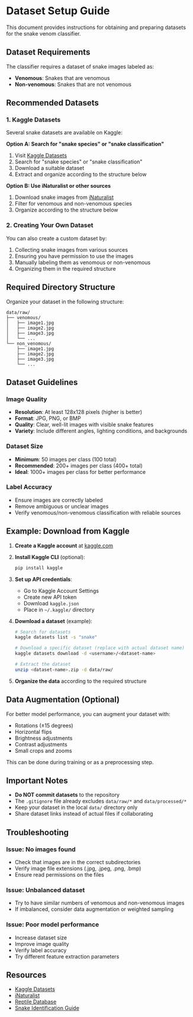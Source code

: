 # Dataset Setup Guide

This document provides instructions for obtaining and preparing datasets for the snake venom classifier.

## Dataset Requirements

The classifier requires a dataset of snake images labeled as:
- **Venomous**: Snakes that are venomous
- **Non-venomous**: Snakes that are not venomous

## Recommended Datasets

### 1. Kaggle Datasets

Several snake datasets are available on Kaggle:

**Option A: Search for "snake species" or "snake classification"**
1. Visit [Kaggle Datasets](https://www.kaggle.com/datasets)
2. Search for "snake species" or "snake classification"
3. Download a suitable dataset
4. Extract and organize according to the structure below

**Option B: Use iNaturalist or other sources**
1. Download snake images from [iNaturalist](https://www.inaturalist.org/)
2. Filter for venomous and non-venomous species
3. Organize according to the structure below

### 2. Creating Your Own Dataset

You can also create a custom dataset by:
1. Collecting snake images from various sources
2. Ensuring you have permission to use the images
3. Manually labeling them as venomous or non-venomous
4. Organizing them in the required structure

## Required Directory Structure

Organize your dataset in the following structure:

```
data/raw/
├── venomous/
│   ├── image1.jpg
│   ├── image2.jpg
│   ├── image3.jpg
│   └── ...
└── non_venomous/
    ├── image1.jpg
    ├── image2.jpg
    ├── image3.jpg
    └── ...
```

## Dataset Guidelines

### Image Quality
- **Resolution**: At least 128x128 pixels (higher is better)
- **Format**: JPG, PNG, or BMP
- **Quality**: Clear, well-lit images with visible snake features
- **Variety**: Include different angles, lighting conditions, and backgrounds

### Dataset Size
- **Minimum**: 50 images per class (100 total)
- **Recommended**: 200+ images per class (400+ total)
- **Ideal**: 1000+ images per class for better performance

### Label Accuracy
- Ensure images are correctly labeled
- Remove ambiguous or unclear images
- Verify venomous/non-venomous classification with reliable sources

## Example: Download from Kaggle

1. **Create a Kaggle account** at [kaggle.com](https://www.kaggle.com/)

2. **Install Kaggle CLI** (optional):
   ```bash
   pip install kaggle
   ```

3. **Set up API credentials**:
   - Go to Kaggle Account Settings
   - Create new API token
   - Download `kaggle.json`
   - Place in `~/.kaggle/` directory

4. **Download a dataset** (example):
   ```bash
   # Search for datasets
   kaggle datasets list -s "snake"
   
   # Download a specific dataset (replace with actual dataset name)
   kaggle datasets download -d <username>/<dataset-name>
   
   # Extract the dataset
   unzip <dataset-name>.zip -d data/raw/
   ```

5. **Organize the data** according to the required structure

## Data Augmentation (Optional)

For better model performance, you can augment your dataset with:
- Rotations (±15 degrees)
- Horizontal flips
- Brightness adjustments
- Contrast adjustments
- Small crops and zooms

This can be done during training or as a preprocessing step.

## Important Notes

- **Do NOT commit datasets** to the repository
- The `.gitignore` file already excludes `data/raw/*` and `data/processed/*`
- Keep your dataset in the local `data/` directory only
- Share dataset links instead of actual files if collaborating

## Troubleshooting

### Issue: No images found
- Check that images are in the correct subdirectories
- Verify image file extensions (.jpg, .jpeg, .png, .bmp)
- Ensure read permissions on the files

### Issue: Unbalanced dataset
- Try to have similar numbers of venomous and non-venomous images
- If imbalanced, consider data augmentation or weighted sampling

### Issue: Poor model performance
- Increase dataset size
- Improve image quality
- Verify label accuracy
- Try different feature extraction parameters

## Resources

- [Kaggle Datasets](https://www.kaggle.com/datasets)
- [iNaturalist](https://www.inaturalist.org/)
- [Reptile Database](http://www.reptile-database.org/)
- [Snake Identification Guide](https://www.snakeidentification.com/)
